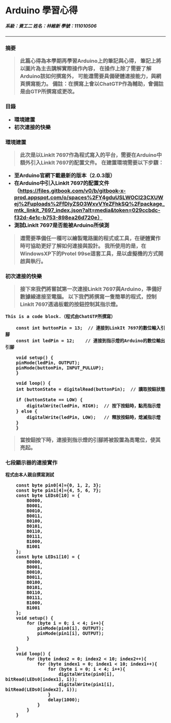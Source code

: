 <h1> Arduino 學習心得  

##### 系級：資工二		姓名：林維新		學號：111010506
---
<h3>摘要  

> 此篇心得為本學期再學習Arduino上的筆記與心得，
筆記上將以圖片為主去講解實際操作內容，
在操作上除了需要了解Arduino該如何撰寫外，
可能還需要具備硬體連接能力，與網頁撰寫能力。
> 備註：在撰寫上會以ChatGTP作為輔助，會備註是由GTP所撰寫或更改。

<h3>目錄

- 環境建置
- 初次連接的快樂


<h3>環境建置


> 此次是以Linklt 7697作為程式寫入的平台，需要在Arduino中額外引入Linklt 7697的配置文件。
> 在建置環境需要以下步驟：
- 至Arduino官網下載最新的版本（2.0.3版）
- 在Arduino中引入Linklt 7697的配置文件
（https://files.gitbook.com/v0/b/gitbook-x-prod.appspot.com/o/spaces%2FY4gduUSLWOCI23CXUWej%2Fuploads%2FfDIyZSO3WxvVYeZFhkSQ%2Fpackage_mtk_linkit_7697_index.json?alt=media&token=029ccbdc-f32d-4e1c-b753-898ea26d720e）
- 測試Linklt 7697是否能被Arduino所偵測
> 還需要準備任一種可以繪製電路圖的程式或工具，在硬體實作時可協助更好了解如何連接與設計。
我所使用的是，在WindowsXP下的Protel 99se這套工具，是以虛擬機的方式開啟與執行。

<h3> 初次連接的快樂

> 接下來我們將嘗試第一次連接Linklt 7697與Arduino，準備好數據線連接至電腦。
以下我們將撰寫一隻簡單的程式，控制Linklt 7697透過板載的按鈕控制其指示燈。
<pre><code>This is a code block.（程式由ChatGTP所撰寫）

    const int buttonPin = 13;  // 連接到LinkIt 7697的數位輸入引腳
    const int ledPin = 12;    // 連接到指示燈的Arduino的數位輸出引腳

    void setup() {
    pinMode(ledPin, OUTPUT);
    pinMode(buttonPin, INPUT_PULLUP);
    }

    void loop() {
    int buttonState = digitalRead(buttonPin);  // 讀取按鈕狀態

    if (buttonState == LOW) {
        digitalWrite(ledPin, HIGH);  // 按下按鈕時，點亮指示燈
    } else {
        digitalWrite(ledPin, LOW);   // 釋放按鈕時，熄滅指示燈
    }
    }
</code></pre>
> 當按鈕按下時，連接到指示燈的引腳將被設置為高電位，使其亮起。

<h3> 七段顯示器的連接實作

> 
<pre><code>程式由本人親自撰寫測試

    const byte pin0[4]={0, 1, 2, 3};
    const byte pin1[4]={4, 5, 6, 7};
    const byte LEDs0[10] = {
        B0000,
        B0001,
        B0010,
        B0011,
        B0100,
        B0101,
        B0110,
        B0111,
        B1000,
        B1001
    };
    const byte LEDs1[10] = {
        B0000,
        B0001,
        B0010,
        B0011,
        B0100,
        B0101,
        B0110,
        B0111,
        B1000,
        B1001
    };
    void setup() {
        for (byte i = 0; i < 4; i++){
            pinMode(pin0[i], OUTPUT);
            pinMode(pin1[i], OUTPUT);
        }

    }
    void loop() {
        for (byte index2 = 0; index2 < 10; index2++){
            for (byte index1 = 0; index1 < 10; index1++){
                for (byte i = 0; i < 4; i++){
                    digitalWrite(pin0[i], bitRead(LEDs0[index1], i));
                    digitalWrite(pin1[i], bitRead(LEDs0[index2], i));
                }
                delay(1000);
            }
        }
    }
</code></pre>